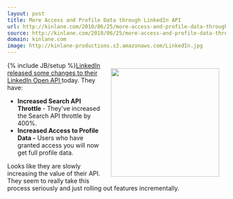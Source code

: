 ```yaml
---
layout: post
title: More Access and Profile Data through LinkedIn API
url: http://kinlane.com/2010/06/25/more-access-and-profile-data-through-linkedin-api/
source: http://kinlane.com/2010/06/25/more-access-and-profile-data-through-linkedin-api/
domain: kinlane.com
image: http://kinlane-productions.s3.amazonaws.com/LinkedIn.jpg
---
```

{% include JB/setup %}<a href="http://www.linkedin.com" target="_blank"><img class="alignnone" style="padding: 15px;" title="LinkedIn" src="http://kinlane-productions.s3.amazonaws.com/LinkedIn.jpg" alt="" width="250" align="right" /></a><a href="http://blog.linkedin.com/2010/06/25/linkedin-api-developers/trackback/" target="_blank">LinkedIn released some changes to their LinkedIn Open API </a>today. They have:
<ul class="mainlist">
	<li><strong>Increased Search API Throttle </strong>- They've increased the Search API throttle by 400%.</li>
	<li><strong>Increased Access to Profile Data -</strong> Users who have granted access you will now get full profile data.</li>
</ul>
Looks like they are slowly increasing the value of their API. They seem to really take this process seriously and just rolling out features incrementally.